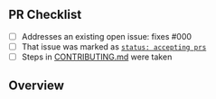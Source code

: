 <!-- 👋 Hi, thanks for sending a PR to megaiphone! 💖.
Please fill out all fields below and make sure each item is true and [x] checked.
Otherwise we may not be able to review your PR. -->

## PR Checklist

- [ ] Addresses an existing open issue: fixes #000
- [ ] That issue was marked as [`status: accepting prs`](https://github.com/brianprost/megaiphone/issues?q=is%3Aopen+is%3Aissue+label%3A%22status%3A+accepting+prs%22)
- [ ] Steps in [CONTRIBUTING.md](https://github.com/brianprost/megaiphone/blob/main/.github/CONTRIBUTING.md) were taken

## Overview

<!-- Description of what is changed and how the code change does that. -->
